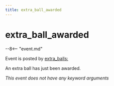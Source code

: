 ```yaml
---
title: extra_ball_awarded
---
```


# extra_ball_awarded


--8<-- "event.md"

Event is posted by [extra_balls:](../config/extra_balls.md)

An extra ball has just been awarded.

*This event does not have any keyword arguments*
